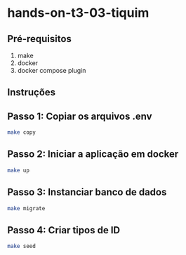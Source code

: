 # hands-on-t3-03-tiquim

## Pré-requisitos
1. make 
2. docker 
3. docker compose plugin


## Instruções

## Passo 1: Copiar os arquivos .env 
```bash
make copy
```

## Passo 2: Iniciar a aplicação em docker
```bash
make up
```

## Passo 3: Instanciar banco de dados
```bash
make migrate
```

## Passo 4: Criar tipos de ID
```bash
make seed
```